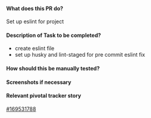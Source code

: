 #### What does this PR do?
Set up eslint for project

#### Description of Task to be completed?
- create eslint file
- set up husky and lint-staged for pre commit eslint fix

#### How should this be manually tested?


#### Screenshots if necessary

#### Relevant pivotal tracker story
<a href="https://www.pivotaltracker.com/story/show/169531788">#169531788</a>
